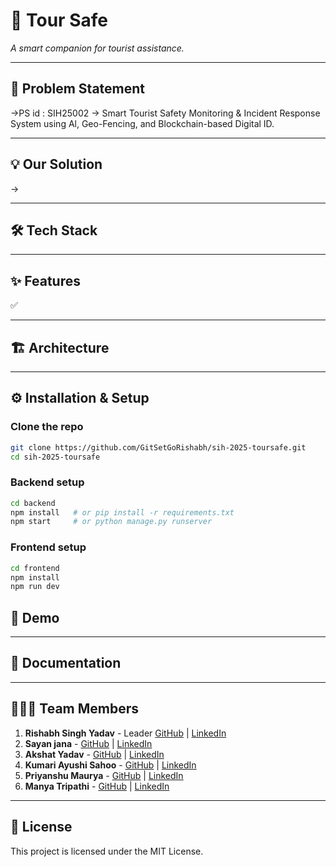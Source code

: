 # 🚀 Tour Safe
_A smart companion for tourist assistance._

---

## 📌 Problem Statement
->PS id : SIH25002
-> Smart Tourist Safety Monitoring & Incident Response System using Al, Geo-Fencing, and Blockchain-based Digital ID.

---

## 💡 Our Solution
-> 

---

## 🛠️ Tech Stack  


---

## ✨ Features
✅   

---

## 🏗️ Architecture 


---

## ⚙️ Installation & Setup  

### Clone the repo  
```bash
git clone https://github.com/GitSetGoRishabh/sih-2025-toursafe.git
cd sih-2025-toursafe
```

### Backend setup
```bash
cd backend
npm install   # or pip install -r requirements.txt
npm start     # or python manage.py runserver
```

### Frontend setup
```bash
cd frontend
npm install
npm run dev
```

## 📱 Demo

---

## 📑 Documentation

---

## 👨‍👩‍👧 Team Members
1. **Rishabh Singh Yadav** - Leader [GitHub](https://github.com/GitSetGoRishabh) | [LinkedIn](https://linkedin.com/in/rishabhsinghyadav0208)
2. **Sayan jana** - [GitHub](https://github.com/httpssayan) | [LinkedIn](https://linkedin.com/in/sayan-jana-1267b8314)
3. **Akshat Yadav** - [GitHub](https://github.com/alias-codes) | [LinkedIn](https://linkedin.com/in/akshat-yadav-240467330)
4. **Kumari Ayushi Sahoo** - [GitHub](https://github.com/ayushisahoo22) | [LinkedIn](https://linkedin.com/in/ayushi-sahoo-539652341)
5. **Priyanshu Maurya** - [GitHub](https://github.com/Priyanshu1617Maurya) | [LinkedIn](https://linkedin.com/in/priyanshu-maurya-68442833b)
6. **Manya Tripathi** - [GitHub](https://github.com/manyat00) | [LinkedIn](https://linkedin.com/in/manya-tripathi-46704a303)

---

## 📜 License
This project is licensed under the MIT License.
